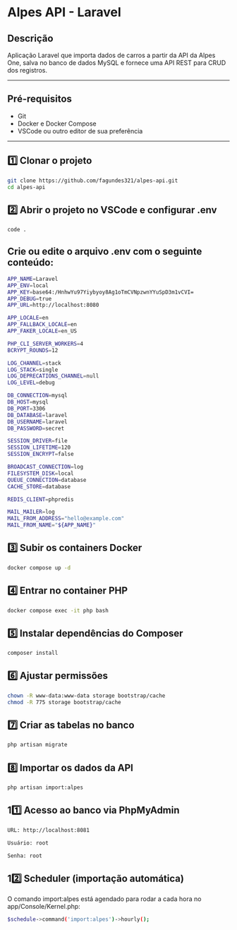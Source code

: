 # Alpes API - Laravel

## **Descrição**

Aplicação Laravel que importa dados de carros a partir da API da Alpes One, salva no banco de dados MySQL e fornece uma API REST para CRUD dos registros.  

---

## **Pré-requisitos**

- Git
- Docker e Docker Compose
- VSCode ou outro editor de sua preferência

---

## **1️⃣ Clonar o projeto**

```bash
git clone https://github.com/fagundes321/alpes-api.git
cd alpes-api
```

## **2️⃣ Abrir o projeto no VSCode e configurar .env**

```bash
code .

```

## **Crie ou edite o arquivo .env com o seguinte conteúdo:**

```bash
APP_NAME=Laravel
APP_ENV=local
APP_KEY=base64:/HnhwYu97Yiybyoy8Ag1oTmCVNpzwnYYuSpD3m1vCVI=
APP_DEBUG=true
APP_URL=http://localhost:8080

APP_LOCALE=en
APP_FALLBACK_LOCALE=en
APP_FAKER_LOCALE=en_US

PHP_CLI_SERVER_WORKERS=4
BCRYPT_ROUNDS=12

LOG_CHANNEL=stack
LOG_STACK=single
LOG_DEPRECATIONS_CHANNEL=null
LOG_LEVEL=debug

DB_CONNECTION=mysql
DB_HOST=mysql
DB_PORT=3306
DB_DATABASE=laravel
DB_USERNAME=laravel
DB_PASSWORD=secret

SESSION_DRIVER=file
SESSION_LIFETIME=120
SESSION_ENCRYPT=false

BROADCAST_CONNECTION=log
FILESYSTEM_DISK=local
QUEUE_CONNECTION=database
CACHE_STORE=database

REDIS_CLIENT=phpredis

MAIL_MAILER=log
MAIL_FROM_ADDRESS="hello@example.com"
MAIL_FROM_NAME="${APP_NAME}"
```

## **3️⃣ Subir os containers Docker**

```bash
docker compose up -d

```

## **4️⃣ Entrar no container PHP**

```bash
docker compose exec -it php bash

```

## **5️⃣ Instalar dependências do Composer**

```bash
composer install


```

## **6️⃣ Ajustar permissões**

```bash
chown -R www-data:www-data storage bootstrap/cache
chmod -R 775 storage bootstrap/cache


```

## **7️⃣ Criar as tabelas no banco**

```bash
php artisan migrate

```

## **8️⃣ Importar os dados da API**

```bash
php artisan import:alpes


```

## **11️⃣ Acesso ao banco via PhpMyAdmin**

```bash
URL: http://localhost:8081

Usuário: root

Senha: root


```

## **12️⃣ Scheduler (importação automática)**
O comando import:alpes está agendado para rodar a cada hora no app/Console/Kernel.php:

```bash
$schedule->command('import:alpes')->hourly();



```
